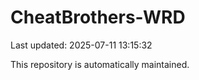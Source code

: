# CheatBrothers-WRD

Last updated: 2025-07-11 13:15:32

This repository is automatically maintained.
